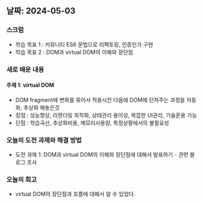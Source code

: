 ## 날짜: 2024-05-03

### 스크럼
- 학습 목표 1 : 커뮤니티 ES6 문법으로 리팩토링, 인증인가 구현
- 학습 목표 2 : DOM과 virtual DOM의 이해와 장단점

### 새로 배운 내용
#### 주제 1: virtual DOM
- DOM fragment에 변화를 묶어서 적용시킨 다음에 DOM에 던져주는 과정을 자동화, 추상화 해놓은것
- 장점 : 성능향상, 리렌더링 최적화, 상태관리 용이성, 복잡한 UI관리, 기술혼용 가능
- 단점 : 학습곡선, 추상화비용, 메모리사용량, 특정상황에서의 불필요성

### 오늘의 도전 과제와 해결 방법
- 도전 과제 1: DOM과 virtual DOM의 이해와 장단점에 대해서 발표하기 - 관련 블로그 조사

### 오늘의 회고
- virtual DOM의 장단점과 흐름에 대해서 알 수 있었다.
